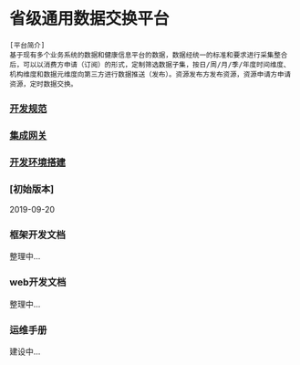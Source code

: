 # 省级通用数据交换平台

    [平台简介]
    基于现有多个业务系统的数据和健康信息平台的数据，数据经统一的标准和要求进行采集整合后，可以以消费方申请（订阅）的形式，定制筛选数据子集，按日/周/月/季/年度时间维度、机构维度和数据元维度向第三方进行数据推送（发布）。资源发布方发布资源，资源申请方申请资源，定时数据交换。
### [开发规范](https://github.com/schic/schie/tree/master/doc/%E5%BC%80%E5%8F%91%E8%A7%84%E8%8C%83)

### [集成网关](https://github.com/schic/schie/tree/master/mirth_connect/)

### [开发环境搭建](https://github.com/schic/schie/tree/master/doc/%E5%BC%80%E5%8F%91%E7%8E%AF%E5%A2%83%E6%90%AD%E5%BB%BA.md)
### [初始版本]
2019-09-20

### 框架开发文档
整理中...

### web开发文档
整理中...

### 运维手册
建设中...
